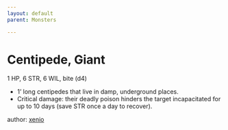 ```yaml
---
layout: default
parent: Monsters 

--- 
```

# Centipede, Giant
1 HP, 6 STR, 6 WIL, bite (d4)  
- 1’ long centipedes that live in damp, underground places.  
- Critical damage: their deadly poison hinders the target incapacitated for up to 10 days (save STR once a day to recover).  





author: [xenio](https://xenioinabottle.blogspot.com/2021/02/classic-monsters-for-cairnito-part-1.html) 



